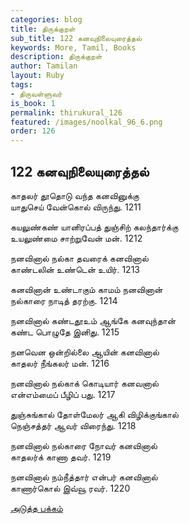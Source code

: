 ```yaml
---
categories: blog
title: திருக்குறள்
sub_title: 122 கனவுநிலையுரைத்தல்
keywords: More, Tamil, Books
description: திருக்குறள்
author: Tamilan
layout: Ruby
tags:
- திருவள்ளுவர்
is_book: 1
permalink: thirukural_126
featured: /images/noolkal_96_6.png
order: 126
---
```

## 122 கனவுநிலையுரைத்தல்

காதலர் தூதொடு வந்த கனவினுக்கு  
யாதுசெய் வேன்கொல் விருந்து. 1211

கயலுண்கண் யானிரப்பத் துஞ்சிற் கலந்தார்க்கு  
உயலுண்மை சாற்றுவேன் மன். 1212

நனவினால் நல்கா தவரைக் கனவினால்  
காண்டலின் உண்டென் உயிர். 1213

கனவினான் உண்டாகும் காமம் நனவினான்  
நல்காரை நாடித் தரற்கு. 1214

நனவினால் கண்டதூஉம் ஆங்கே கனவுந்தான்  
கண்ட பொழுதே இனிது. 1215

நனவென ஒன்றில்லை ஆயின் கனவினால்  
காதலர் நீங்கலர் மன். 1216

நனவினால் நல்காக் கொடியார் கனவனால்  
என்எம்மைப் பீழிப் பது. 1217

துஞ்சுங்கால் தோள்மேலர் ஆகி விழிக்குங்கால்  
நெஞ்சத்தர் ஆவர் விரைந்து. 1218

நனவினால் நல்காரை நோவர் கனவினால்  
காதலர்க் காணா தவர். 1219

நனவினால் நம்நீத்தார் என்பர் கனவினால்  
காணார்கொல் இவ்வூ ரவர். 1220

[அடுத்த பக்கம்](thirukural_127)